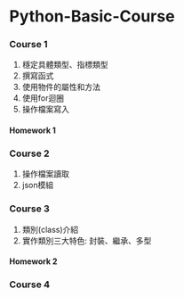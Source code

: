 # Python-Basic-Course
  
### Course 1 
1. 穩定具體類型、指標類型
2. 撰寫函式
3. 使用物件的屬性和方法
4. 使用for迴圈
5. 操作檔案寫入
#### Homework 1

### Course 2
1. 操作檔案讀取
2. json模組

### Course 3 
1. 類別(class)介紹
2. 實作類別三大特色: 封裝、繼承、多型
#### Homework 2

### Course 4



